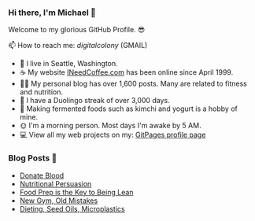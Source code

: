 ### Hi there, I'm Michael 👋

Welcome to my glorious GitHub Profile. 😎

📫 How to reach me: _digitalcolony_ (GMAIL)

- 🌳 I live in Seattle, Washington.
- ☕ My website [INeedCoffee.com](https://ineedcoffee.com) has been online since April 1999.
- 💪🏼 My personal blog has over 1,600 posts. Many are related to fitness and nutrition.
- 🍎 I have a Duolingo streak of over 3,000 days.
- 🥕 Making fermented foods such as kimchi and yogurt is a hobby of mine.
- 🌞 I'm a morning person. Most days I'm awake by 5 AM.
- 💻 View all my web projects on my: [GitPages profile page](https://digitalcolony.github.io/)

### Blog Posts 📝

<!-- BLOG-POST-LIST:START -->
- [Donate Blood](https://criticalmas.org/2024/07/donate-blood/)
- [Nutritional Persuasion](https://criticalmas.org/2024/06/nutritional-persuasion/)
- [Food Prep is the Key to Being Lean](https://criticalmas.org/2024/06/food-prep-is-the-key-to-being-lean/)
- [New Gym, Old Mistakes](https://criticalmas.org/2024/06/new-gym-old-mistakes/)
- [Dieting, Seed Oils, Microplastics](https://criticalmas.org/2024/05/dieting-seed-oils-microplastics/)
<!-- BLOG-POST-LIST:END -->
